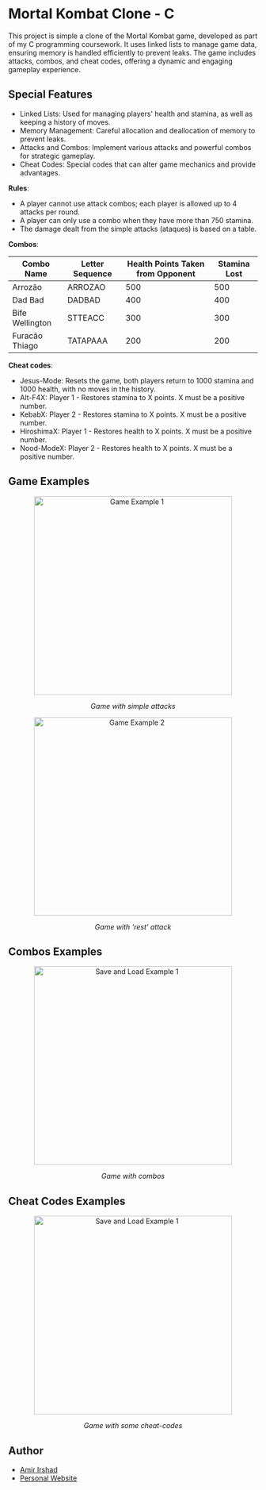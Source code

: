 # Mortal Kombat Clone - C

This project is simple a clone of the Mortal Kombat game, developed as part of my C programming coursework. It uses linked lists to manage game data, ensuring memory is handled efficiently to prevent leaks. The game includes attacks, combos, and cheat codes, offering a dynamic and engaging gameplay experience.

## Special Features

- Linked Lists: Used for managing players' health and stamina, as well as keeping a history of moves.
- Memory Management: Careful allocation and deallocation of memory to prevent leaks.
- Attacks and Combos: Implement various attacks and powerful combos for strategic gameplay.
- Cheat Codes: Special codes that can alter game mechanics and provide advantages.

**Rules**:
- A player cannot use attack combos; each player is allowed up to 4 attacks per round.
- A player can only use a combo when they have more than 750 stamina.
- The damage dealt from the simple attacks (ataques) is based on a table.


**Combos**:

| Combo Name        | Letter Sequence     | Health Points Taken from Opponent | Stamina Lost |
|-------------------|---------------------|-------------------------------|------------------|
| Arrozão           | ARROZAO             | 500                           | 500              |
| Dad Bad           | DADBAD              | 400                           | 400              |
| Bife Wellington   | STTEACC             | 300                           | 300              |
| Furacão Thiago    | TATAPAAA            | 200                           | 200              |

**Cheat codes**:
- Jesus-Mode: Resets the game, both players return to 1000 stamina and 1000 health, with no moves in the history.
- Alt-F4X: Player 1 - Restores stamina to X points. X must be a positive number.
- KebabX: Player 2 - Restores stamina to X points. X must be a positive number.
- HiroshimaX: Player 1 - Restores health to X points. X must be a positive number.
- Nood-ModeX: Player 2 - Restores health to X points. X must be a positive number.

## Game Examples

<div style="text-align: center;">
    <img src="images/a.png" alt="Game Example 1" width="400"/>
    <p><em>Game with simple attacks</em></p>
</div>

<div style="text-align: center;">
    <img src="images/b.png" alt="Game Example 2" width="400"/>
    <p><em>Game with 'rest' attack</em></p>
</div>

## Combos Examples

<div style="text-align: center;">
    <img src="images/c.png" alt="Save and Load Example 1" width="400"/>
    <p><em>Game with combos</em></p>
</div>

## Cheat Codes Examples

<div style="text-align: center;">
    <img src="images/d.png" alt="Save and Load Example 1" width="400"/>
    <p><em>Game with some cheat-codes</em></p>
</div>

## Author

- <a href="https://github.com/amirajij" target="_blank">Amir Irshad</a>
- <a href="https://amirajij.github.io/" target="_blank">Personal Website</a>

